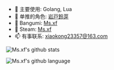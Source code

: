 - 🔭 主要使用: Golang, Lua
- 🌱 单推的角色: [岩戸鈴芽](https://bgm.tv/character/112783)
- 👯 Bangumi: [Ms.xf](https://bgm.tv/user/747110)
- 👯 Steam: [Ms.xf](https://steamcommunity.com/id/xiaokong23357)
- 📫 有事联系: xiaokong23357@163.com

![Ms.xf's github stats](https://github-readme-stats.vercel.app/api?username=xiaokong23357&show_icons=true)

![Ms.xf's github language](https://github-readme-stats.vercel.app/api?username=xiaokong23357&show_icons=true&locale=en)
